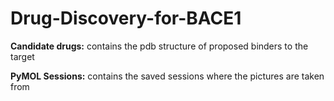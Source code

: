 # Drug-Discovery-for-BACE1

**Candidate drugs:** contains the pdb structure of proposed binders to the target 

**PyMOL Sessions:** contains the saved sessions where the pictures are taken from 
